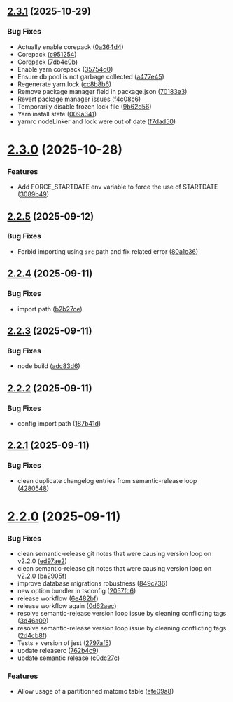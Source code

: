 ## [2.3.1](https://github.com/SocialGouv/matomo-postgres/compare/v2.3.0...v2.3.1) (2025-10-29)


### Bug Fixes

* Actually enable corepack ([0a364d4](https://github.com/SocialGouv/matomo-postgres/commit/0a364d41af7c5e283301e3fdedfea9f6c7d0bdf0))
* Corepack ([c951254](https://github.com/SocialGouv/matomo-postgres/commit/c9512548434bc92c8b208aec4f045ec9c85ba8f3))
* Corepack ([7db4e0b](https://github.com/SocialGouv/matomo-postgres/commit/7db4e0b077b28b460c1fb1c20430c2d14ea46493))
* Enable yarn corepack ([35754d0](https://github.com/SocialGouv/matomo-postgres/commit/35754d031c21291a20d13c7ccc5e7abc1159ccb7))
* Ensure db pool is not garbage collected ([a477e45](https://github.com/SocialGouv/matomo-postgres/commit/a477e45c80f54b3bc8a732e16846b3478c513b1f))
* Regenerate yarn.lock ([cc8b8b6](https://github.com/SocialGouv/matomo-postgres/commit/cc8b8b64ae567b7e610d3b195cb6f1b083ab6d49))
* Remove package manager field in package.json ([70183e3](https://github.com/SocialGouv/matomo-postgres/commit/70183e33d2b2c3a69cc7ed3412a14516d2f61635))
* Revert package manager issues ([f4c08c6](https://github.com/SocialGouv/matomo-postgres/commit/f4c08c60aa0e640547347c7f5746de01951f6baf))
* Temporarily disable frozen lock file ([9b62d56](https://github.com/SocialGouv/matomo-postgres/commit/9b62d560346997b1db2e4fcbdc69611f53ea5e01))
* Yarn install state ([009a341](https://github.com/SocialGouv/matomo-postgres/commit/009a34198bcde469811147d5d614f211bf1b8ca6))
* yarnrc nodeLinker and lock were out of date ([f7dad50](https://github.com/SocialGouv/matomo-postgres/commit/f7dad505f70b0be1f78d7c4a70635a3d61f8071d))

# [2.3.0](https://github.com/SocialGouv/matomo-postgres/compare/v2.2.5...v2.3.0) (2025-10-28)


### Features

* Add FORCE_STARTDATE env variable to force the use of STARTDATE ([3089b49](https://github.com/SocialGouv/matomo-postgres/commit/3089b4969402f595532ea42b714346ee1b0872d6))

## [2.2.5](https://github.com/SocialGouv/matomo-postgres/compare/v2.2.4...v2.2.5) (2025-09-12)


### Bug Fixes

* Forbid importing using `src` path and fix related error ([80a1c36](https://github.com/SocialGouv/matomo-postgres/commit/80a1c36b82d56ac4ad782c8a4f0dd69ee6d88a22))

## [2.2.4](https://github.com/SocialGouv/matomo-postgres/compare/v2.2.3...v2.2.4) (2025-09-11)


### Bug Fixes

* import path ([b2b27ce](https://github.com/SocialGouv/matomo-postgres/commit/b2b27cee4894150314ad86cb551a68df18ffc398))

## [2.2.3](https://github.com/SocialGouv/matomo-postgres/compare/v2.2.2...v2.2.3) (2025-09-11)


### Bug Fixes

* node build ([adc83d6](https://github.com/SocialGouv/matomo-postgres/commit/adc83d63c196b9186dea59c3e95a8c4ccd100a54))

## [2.2.2](https://github.com/SocialGouv/matomo-postgres/compare/v2.2.1...v2.2.2) (2025-09-11)


### Bug Fixes

* config import path ([187b41d](https://github.com/SocialGouv/matomo-postgres/commit/187b41dd5f36c0ef67b581b8e749fb75211e7298))

## [2.2.1](https://github.com/SocialGouv/matomo-postgres/compare/v2.2.0...v2.2.1) (2025-09-11)


### Bug Fixes

* clean duplicate changelog entries from semantic-release loop ([4280548](https://github.com/SocialGouv/matomo-postgres/commit/4280548b8102d43c6e15cdda73dd6a3502169b0a))

# [2.2.0](https://github.com/SocialGouv/matomo-postgres/compare/v2.1.0...v2.2.0) (2025-09-11)


### Bug Fixes

* clean semantic-release git notes that were causing version loop on v2.2.0 ([ed97ae2](https://github.com/SocialGouv/matomo-postgres/commit/ed97ae28f3201f38821a362618d7a0c09e918b7b))
* clean semantic-release git notes that were causing version loop on v2.2.0 ([ba2905f](https://github.com/SocialGouv/matomo-postgres/commit/ba2905f829eb81622ecb4b9acf97be407b4caa2f))
* improve database migrations robustness ([849c736](https://github.com/SocialGouv/matomo-postgres/commit/849c7366300b4dfe3f50ccc51cc9208a2f825a57))
* new option bundler in tsconfig ([2057fc6](https://github.com/SocialGouv/matomo-postgres/commit/2057fc6948911ee8f2798ab6c53bf591669dc94e))
* release workflow ([6e482bf](https://github.com/SocialGouv/matomo-postgres/commit/6e482bfe11c6981e7d414d65642bb490fe65490c))
* release workflow again ([0d62aec](https://github.com/SocialGouv/matomo-postgres/commit/0d62aecba0afd7d762945b00701ac0737a13e611))
* resolve semantic-release version loop issue by cleaning conflicting tags ([3d46a09](https://github.com/SocialGouv/matomo-postgres/commit/3d46a09f6fda516a79fea17a3fa9b0cabbd74fee))
* resolve semantic-release version loop issue by cleaning conflicting tags ([2d4cb8f](https://github.com/SocialGouv/matomo-postgres/commit/2d4cb8f33091b7880f0d3c193c59a69c1afaf5a6))
* Tests + version of jest ([2797af5](https://github.com/SocialGouv/matomo-postgres/commit/2797af5b0dfcc0962078b489e52c6f8983900a55))
* update releaserc ([762b4c9](https://github.com/SocialGouv/matomo-postgres/commit/762b4c9fe51d256f79fa4d66e206aed6a043b571))
* update semantic release ([c0dc27c](https://github.com/SocialGouv/matomo-postgres/commit/c0dc27cd402b975e92375276ebd0b859e4cc5b65))


### Features

* Allow usage of a partitionned matomo table ([efe09a8](https://github.com/SocialGouv/matomo-postgres/commit/efe09a89b50ac7fc5d97785fd28fe82bb0ee8602))
